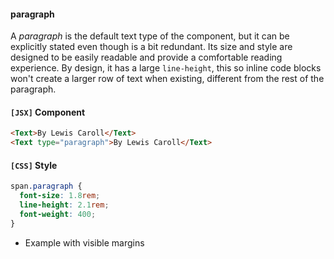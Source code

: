 #### paragraph

A *paragraph* is the default text type of the component, but it can be explicitly stated even though is a bit redundant. Its size and style are designed to be easily readable and provide a comfortable reading experience. By design, it has a large `line-height`, this so inline code blocks won't create a larger row of text when existing, different from the rest of the paragraph.

#### `[JSX]` Component
  ```html
<Text>By Lewis Caroll</Text>
<Text type="paragraph">By Lewis Caroll</Text>
```

#### `[CSS]` Style
  ```css
span.paragraph {
	font-size: 1.8rem;
	line-height: 2.1rem;
	font-weight: 400;
}
```

* Example with visible margins